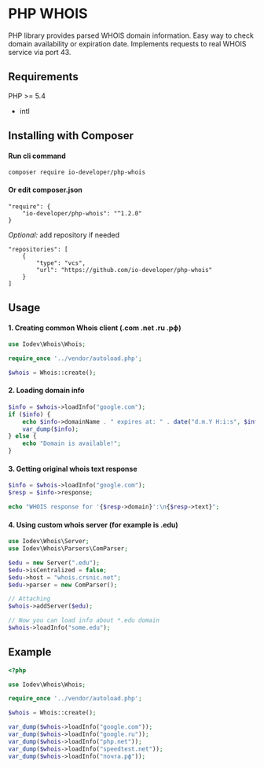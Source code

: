 # PHP WHOIS
PHP library provides parsed WHOIS domain information. Easy way to check domain availability or expiration date. Implements requests to real WHOIS service via port 43.

## Requirements
PHP >= 5.4
- intl

## Installing with Composer
#### Run cli command
````
composer require io-developer/php-whois
````
#### Or edit composer.json
````
"require": {
    "io-developer/php-whois": "^1.2.0"
}
````
_Optional:_ add repository if needed
````
"repositories": [
    {
        "type": "vcs",
        "url": "https://github.com/io-developer/php-whois"
    }
]
````



## Usage

#### 1. Creating common Whois client (.com .net .ru .рф)

```php
use Iodev\Whois\Whois;

require_once '../vendor/autoload.php';

$whois = Whois::create();
```

#### 2. Loading domain info

```php
$info = $whois->loadInfo("google.com");
if ($info) {
    echo $info->domainName . " expires at: " . date("d.m.Y H:i:s", $info->expirationDate);
    var_dump($info);
} else {
    echo "Domain is available!";
}
```

#### 3. Getting original whois text response

```php
$info = $whois->loadInfo("google.com");
$resp = $info->response;

echo "WHOIS response for '{$resp->domain}':\n{$resp->text}";
```

#### 4. Using custom whois server (for example is .edu)

```php
use Iodev\Whois\Server;
use Iodev\Whois\Parsers\ComParser;

$edu = new Server(".edu");
$edu->isCentralized = false;
$edu->host = "whois.crsnic.net";
$edu->parser = new ComParser();

// Attaching
$whois->addServer($edu);

// Now you can load info about *.edu domain
$whois->loadInfo("some.edu");
```


## Example

```php
<?php

use Iodev\Whois\Whois;

require_once '../vendor/autoload.php';

$whois = Whois::create();

var_dump($whois->loadInfo("google.com"));
var_dump($whois->loadInfo("google.ru"));
var_dump($whois->loadInfo("php.net"));
var_dump($whois->loadInfo("speedtest.net"));
var_dump($whois->loadInfo("почта.рф"));
```
